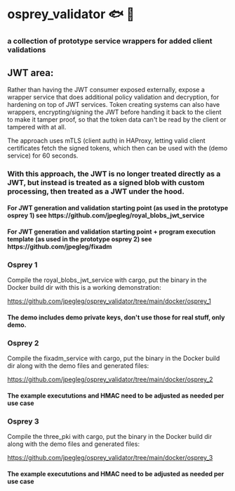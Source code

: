 # osprey_validator 🐟 🦅
<h3>a collection of prototype service wrappers for added client validations</h3>

<h2>JWT area:</h2>
Rather than having the JWT consumer exposed externally, expose a wrapper service that does additional policy validation and decryption, for hardening on top of JWT services.
Token creating systems can also have wrappers, encrypting/signing the JWT before handing it back to the client to make it tamper proof, so that the token data can't be read by the client or tampered with at all.

The approach uses mTLS (client auth) in HAProxy, letting valid client certificates fetch the signed tokens, which then can be used with the (demo service) for 60 seconds.

<h3>
With this approach, the JWT is no longer treated directly as a JWT, but instead is treated as a signed blob with custom processing, then treated as a JWT under the hood.
</h3>

<h4>For JWT generation and validation starting point (as used in the prototype osprey 1) see https://github.com/jpegleg/royal_blobs_jwt_service</h4>

<h4>For JWT generation and validation starting point + program execution template (as used in the prototype osprey 2) see https://github.com/jpegleg/fixadm</h4>

<h3>Osprey 1</h3>

Compile the royal_blobs_jwt_service with cargo, put the binary in the Docker build dir with this is a working demonstration:

https://github.com/jpegleg/osprey_validator/tree/main/docker/osprey_1

<h4>The demo includes demo private keys, don't use those for real stuff, only demo.</h4>


<h3>Osprey 2</h3>

Compile the fixadm_service with cargo, put the binary in the Docker build dir along with the demo files and generated files:

https://github.com/jpegleg/osprey_validator/tree/main/docker/osprey_2

<h4>The example execututions and HMAC need to be adjusted as needed per use case</h4>


<h3>Osprey 3</h3>

Compile the three_pki with cargo, put the binary in the Docker build dir along with the demo files and generated files:

https://github.com/jpegleg/osprey_validator/tree/main/docker/osprey_3

<h4>The example execututions and HMAC need to be adjusted as needed per use case</h4>
